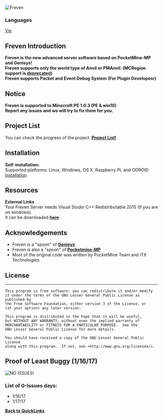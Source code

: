 ![Freven](http://i.imgur.com/DZs9SdZ.png)
### Languages
[Vie](https://github.com/FrevenTeam/Freven/ReadMeVN.md)

Freven Introduction
-------------
**Freven is the new advanced server software based on PocketMine-MP and Genisys! <br>
Freven supports only the world type of Anvil or PMAnvil. (MCRegion support is [deprecated](https://www.google.com/search?q=deprecated&oq=deprecated&aqs=chrome.0.69i59j69i61.1457j0j7&sourceid=chrome&ie=UTF-8)) <br>
Freven supports Packet and Event Debug System (For Plugin Developesr)**

## Notice

**Freven is supported to Minecraft:PE 1.0.3 (PE & win10) <br>
Report any issues and we will try to fix them for you.** 

## Project List
You can check the progress of the project.
__[Project List!](https://github.com/FrevenTeam/Freven/projects/1)__

## Installation

**Self-installation:**<br>
Supported platforms: Linux, Windows, OS X, Raspberry Pi, and ODROID <br>
[Installation](https://github.com/FrevenTeam/Freven/wiki/Installation)<br>

## Resources

**External Links**<br>
Your Freven Server needs Visual Studio C++ Redistributable 2015 (If you are on windows). <br>
It can be downloaded
__[here](https://www.microsoft.com/en-us/download/details.aspx?id=48145)__ <br>


## Acknowledgements

- Freven is a "spoon" of **[Genisys](https://github.com/iTXTech/Genisys)** 
- Freven is also a "spoon" of **[Pocketmine-MP](http://github.com/pmmp/PocketMine-MP/)** 
- Most of the original code was written by PocketMine Team and iTX Technologies. <br>

## License
-------------

	This program is free software: you can redistribute it and/or modify
	it under the terms of the GNU Lesser General Public License as published by
	the Free Software Foundation, either version 3 of the License, or
	(at your option) any later version.

	This program is distributed in the hope that it will be useful,
	but WITHOUT ANY WARRANTY; without even the implied warranty of
	MERCHANTABILITY or FITNESS FOR A PARTICULAR PURPOSE.  See the
	GNU Lesser General Public License for more details.

	You should have received a copy of the GNU Lesser General Public License
	along with this program.  If not, see <http://www.gnu.org/licenses/>.


## Proof of Least Buggy (1/16/17)
![NO ISSUES!](.github/NO-ISSUES!.jpg)

### List of 0-Issues days: 
- 1/16/17
- 1/17/17

__[Back to QuickLinks](https://github.com/FrevenTeam/Freven/blob/master/README.md#quick-links-instead-of-scrolling-click-these)__
<br>
